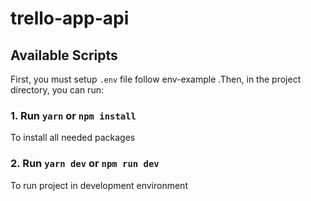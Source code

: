 # trello-app-api
## Available Scripts
First, you must setup `.env` file follow env-example
.Then, in the project directory, you can run:

### 1. Run `yarn` or `npm install`
To install all needed packages
### 2. Run `yarn dev` or `npm run dev`
To run project in development environment
